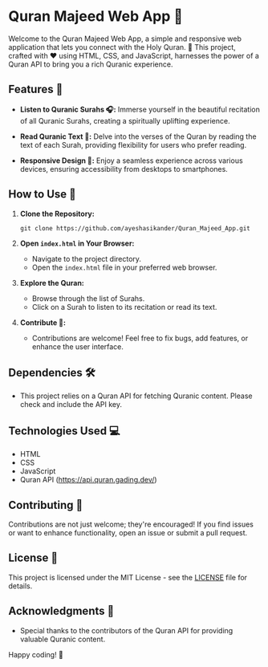 # Quran Majeed Web App 🌟

Welcome to the Quran Majeed Web App, a simple and responsive web application that lets you connect with the Holy Quran. 📖 This project, crafted with ❤️ using HTML, CSS, and JavaScript, harnesses the power of a Quran API to bring you a rich Quranic experience.

## Features 🚀

- **Listen to Quranic Surahs 🎧:** Immerse yourself in the beautiful recitation of all Quranic Surahs, creating a spiritually uplifting experience.

- **Read Quranic Text 📜:** Delve into the verses of the Quran by reading the text of each Surah, providing flexibility for users who prefer reading.

- **Responsive Design 📱:** Enjoy a seamless experience across various devices, ensuring accessibility from desktops to smartphones.

## How to Use 🤔

1. **Clone the Repository:**

   ```
   git clone https://github.com/ayeshasikander/Quran_Majeed_App.git
   ```

2. **Open `index.html` in Your Browser:**

   - Navigate to the project directory.
   - Open the `index.html` file in your preferred web browser.

3. **Explore the Quran:**

   - Browse through the list of Surahs.
   - Click on a Surah to listen to its recitation or read its text.

4. **Contribute 🤝:**
   - Contributions are welcome! Feel free to fix bugs, add features, or enhance the user interface.

## Dependencies 🛠️

- This project relies on a Quran API for fetching Quranic content. Please check and include the API key.

## Technologies Used 💻

- HTML
- CSS
- JavaScript
- Quran API (https://api.quran.gading.dev/)

## Contributing 🌈

Contributions are not just welcome; they're encouraged! If you find issues or want to enhance functionality, open an issue or submit a pull request.

## License 📄

This project is licensed under the MIT License - see the [LICENSE](LICENSE) file for details.

## Acknowledgments 🙏

- Special thanks to the contributors of the Quran API for providing valuable Quranic content.

Happy coding! 🚀

